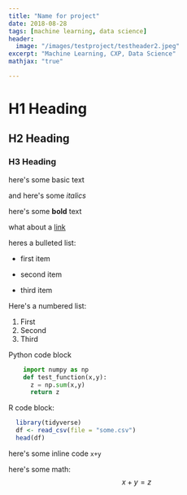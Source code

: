 ```yaml
---
title: "Name for project"
date: 2018-08-28
tags: [machine learning, data science]
header:
  image: "/images/testproject/testheader2.jpeg"
excerpt: "Machine Learning, CXP, Data Science"
mathjax: "true"

---
```


# H1 Heading

## H2 Heading

### H3 Heading

here's some basic text

and here's some *italics*

here's some **bold** text

what about a [link](https://github.com/garrettburt)


heres a bulleted list:
* first item
+ second item
- third item

Here's a numbered list:
1. First
2. Second
3. Third

Python code block
```python
    import numpy as np
    def test_function(x,y):
      z = np.sum(x,y)
      return z
```
R code block:
```r
  library(tidyverse)
  df <- read_csv(file = "some.csv")
  head(df)
```
here's some inline code `x+y`

here's some math:
$$x+y=z$$
